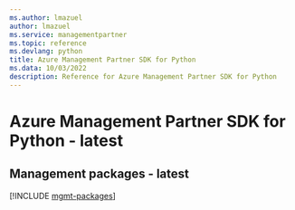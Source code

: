 ```yaml
---
ms.author: lmazuel
author: lmazuel
ms.service: managementpartner
ms.topic: reference
ms.devlang: python
title: Azure Management Partner SDK for Python
ms.data: 10/03/2022
description: Reference for Azure Management Partner SDK for Python
---
```

# Azure Management Partner SDK for Python - latest

## Management packages - latest
[!INCLUDE [mgmt-packages](management-partner-mgmt-index.md)]